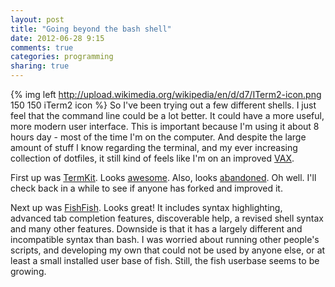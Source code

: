 ```yaml
---
layout: post
title: "Going beyond the bash shell"
date: 2012-06-28 9:15
comments: true
categories: programming
sharing: true
---
```


{% img left http://upload.wikimedia.org/wikipedia/en/d/d7/ITerm2-icon.png 150 150 iTerm2 icon %}
So I've been trying out a few different shells. I just feel that the command
line could be a lot better. It could have a more useful, more modern user interface.
 This is important because I'm using it about 8 hours day - most of the time
I'm on the computer. And despite the large amount of stuff I know regarding the
terminal, and my ever increasing collection of dotfiles, it still kind of feels 
like I'm on an improved [VAX](http://research.microsoft.com/en-us/um/people/gbell/digital/timeline/1988-2.htm).

First up was [TermKit](http://acko.net/blog/on-termkit/). Looks [awesome](http://www.youtube.com/watch?v=_6Z5dnlfcls&feature=player_embedded). Also, looks [abandoned](https://github.com/unconed/TermKit/commits/master). Oh well. I'll check back in a while to see if anyone has forked and improved it.

Next up was [FishFish](http://ridiculousfish.com/shell/beta.html). Looks great! It includes syntax highlighting, advanced tab completion features, discoverable help, a revised shell syntax and many other features. Downside is that it has a largely 
different and incompatible syntax than bash. I was worried about running other people's
scripts, and developing my own that could not be used by anyone else, or at least a small
installed user base of fish. Still, the fish userbase seems to be growing.

